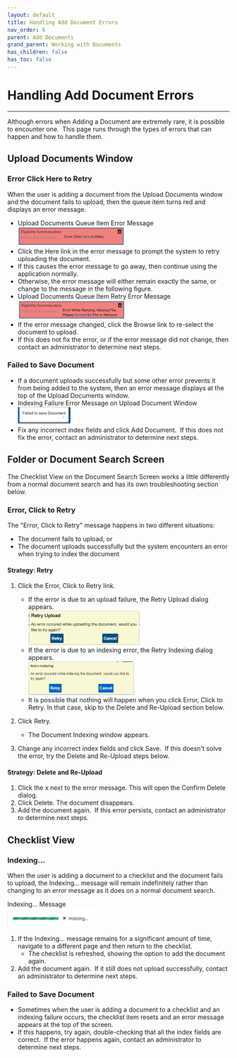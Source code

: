 ```yaml
---
layout: default
title: Handling Add Document Errors
nav_order: 6
parent: Add Documents
grand_parent: Working with Documents
has_children: false
has_toc: false
---
```

# Handling Add Document Errors
---
Although errors when Adding a Document are extremely rare, it is possible to encounter one.  This page runs through the types of errors that can happen and how to handle them.

## Upload Documents Window
### Error Click Here to Retry
When the user is adding a document from the Upload Documents window and the document fails to upload, then the queue item turns red and displays an error message.
* Upload Documents Queue Item Error Message  
![](/assets/images/upload-documents-upload-error-DITCO.png)
* Click the Here link in the error message to prompt the system to retry uploading the document.    
* If this causes the error message to go away, then continue using the application normally.  
* Otherwise, the error message will either remain exactly the same, or change to the message in the following figure.
* Upload Documents Queue Item Retry Error Message  
![](/assets/images/upload-documents-upload-error-retry-error-DITCO.png)
* If the error message changed, click the Browse link to re-select the document to upload.     
* If this does not fix the error, or if the error message did not change, then contact an administrator to determine next steps.

### Failed to Save Document
* If a document uploads successfully but some other error prevents it from being added to the system, then an error message displays at the top of the Upload Documents window.
* Indexing Failure Error Message on Upload Document Window  
![](/assets/images/upload-documents-indexing-error-DITCO.png)
* Fix any incorrect index fields and click Add Document.  If this does not fix the error, contact an administrator to determine next steps.

## Folder or Document Search Screen
The Checklist View on the Document Search Screen works a little differently from a normal document search and has its own troubleshooting section below.

### Error, Click to Retry
The "Error, Click to Retry" message happens in two different situations:
* The document fails to upload, or
* The document uploads successfully but the system encounters an error when trying to index the document

#### Strategy: Retry
1. Click the Error, Click to Retry link.  
    * If the error is due to an upload failure, the Retry Upload dialog appears.  
    ![](/assets/images/retry-upload-dialog.png)  
    * If the error is due to an indexing error, the Retry Indexing dialog appears.  
    ![](/assets/images/retry-indexing-dialog.png)  
    * It is possible that nothing will happen when you click Error, Click to Retry. In that case, skip to the Delete and Re-Upload section below.
    
2. Click Retry.  
    * The Document Indexing window appears.

3. Change any incorrect index fields and click Save.  If this doesn't solve the error, try the Delete and Re-Upload steps below.
    

#### Strategy: Delete and Re-Upload
1. Click the x next to the error message. This will open the Confirm Delete dialog.
2. Click Delete.  The document disappears.  
3. Add the document again.  If this error persists, contact an administrator to determine next steps.

## Checklist View
### Indexing...
When the user is adding a document to a checklist and the document fails to upload, the Indexing... message will remain indefinitely rather than changing to an error message as it does on a normal document search.

Indexing... Message  
![](/assets/images/Indexing-message.png)  

1. If the Indexing... message remains for a significant amount of time, navigate to a different page and then return to the checklist.  
    * The checklist is refreshed, showing the option to add the document again.
2. Add the document again.  If it still does not upload successfully, contact an administrator to determine next steps.

### Failed to Save Document
* Sometimes when the user is adding a document to a checklist and an indexing failure occurs, the checklist item resets and an error message appears at the top of the screen.  
* If this happens, try again, double-checking that all the index fields are correct.  If the error happens again, contact an administrator to determine next steps.